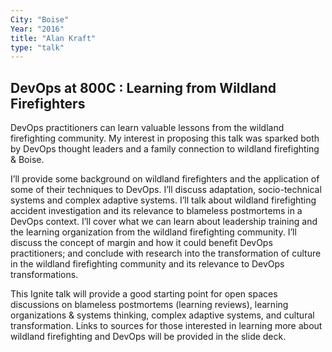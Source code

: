 ```yaml
---
City: "Boise"
Year: "2016"
title: "Alan Kraft"
type: "talk"
---
```


## DevOps at 800C : Learning from Wildland Firefighters

DevOps practitioners can learn valuable lessons from the wildland firefighting community.  My interest in proposing this talk was sparked both by DevOps thought leaders and a family connection to wildland firefighting & Boise.

I’ll provide some background on wildland firefighters and the application of some of their techniques to DevOps.  I’ll discuss adaptation, socio-technical systems and complex adaptive systems.  I’ll talk about wildland firefighting accident investigation and its relevance to blameless postmortems in a DevOps context.  I’ll cover what we can learn about leadership training and the learning organization from the wildland firefighting community.  I’ll discuss the concept of margin and how it could benefit DevOps practitioners; and conclude with research into the transformation of culture in the wildland firefighting community and its relevance to DevOps transformations.

This Ignite talk will provide a good starting point for open spaces discussions on blameless postmortems (learning reviews), learning organizations & systems thinking, complex adaptive systems, and cultural transformation. Links to sources for those interested in learning more about wildland firefighting and DevOps will be provided in the slide deck.
